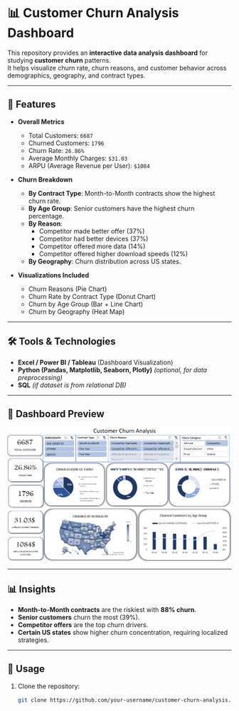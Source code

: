 # 📊 Customer Churn Analysis Dashboard

This repository provides an **interactive data analysis dashboard** for studying **customer churn** patterns.  
It helps visualize churn rate, churn reasons, and customer behavior across demographics, geography, and contract types.

---

## 🚀 Features

- **Overall Metrics**
  - Total Customers: `6687`
  - Churned Customers: `1796`
  - Churn Rate: `26.86%`
  - Average Monthly Charges: `$31.03`
  - ARPU (Average Revenue per User): `$1084`

- **Churn Breakdown**
  - **By Contract Type**: Month-to-Month contracts show the highest churn rate.
  - **By Age Group**: Senior customers have the highest churn percentage.
  - **By Reason**:
    - Competitor made better offer (37%)
    - Competitor had better devices (37%)
    - Competitor offered more data (14%)
    - Competitor offered higher download speeds (12%)
  - **By Geography**: Churn distribution across US states.

- **Visualizations Included**
  - Churn Reasons (Pie Chart)
  - Churn Rate by Contract Type (Donut Chart)
  - Churn by Age Group (Bar + Line Chart)
  - Churn by Geography (Heat Map)


---

## 🛠️ Tools & Technologies

- **Excel / Power BI / Tableau** (Dashboard Visualization)
- **Python (Pandas, Matplotlib, Seaborn, Plotly)** *(optional, for data preprocessing)*
- **SQL** *(if dataset is from relational DB)*

---

## 📸 Dashboard Preview

![Customer Churn Analysis Dashboard](DASHBOARD%20FOR%20CHURN.PNG)

---

## 📊 Insights

- **Month-to-Month contracts** are the riskiest with **88% churn**.
- **Senior customers** churn the most (39%).
- **Competitor offers** are the top churn drivers.
- **Certain US states** show higher churn concentration, requiring localized strategies.

---

## 🚀 Usage

1. Clone the repository:
   ```bash
   git clone https://github.com/your-username/customer-churn-analysis.git
